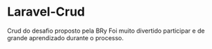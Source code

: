 # Laravel-Crud
Crud do desafio proposto pela BRy 
Foi muito divertido participar e de grande aprendizado durante o processo.

